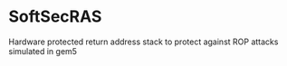 # SoftSecRAS
Hardware protected return address stack to protect against ROP attacks simulated in gem5
